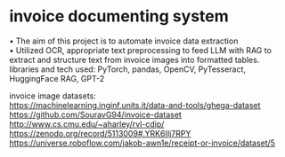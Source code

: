 # invoice documenting system

•	The aim of this project is to automate invoice data extraction <br/>
•	Utilized OCR, appropriate text preprocessing to feed LLM with RAG to extract and structure text from invoice images into formatted tables. <br/>
libraries and tech used: PyTorch, pandas, OpenCV, PyTesseract, HuggingFace RAG, GPT-2

invoice image datasets:<br/>
https://machinelearning.inginf.units.it/data-and-tools/ghega-dataset<br/>
https://github.com/SouravG94/invoice-dataset<br/>
http://www.cs.cmu.edu/~aharley/rvl-cdip/<br/>
https://zenodo.org/record/5113009#.YRK6IIj7RPY<br/>
https://universe.roboflow.com/jakob-awn1e/receipt-or-invoice/dataset/5
